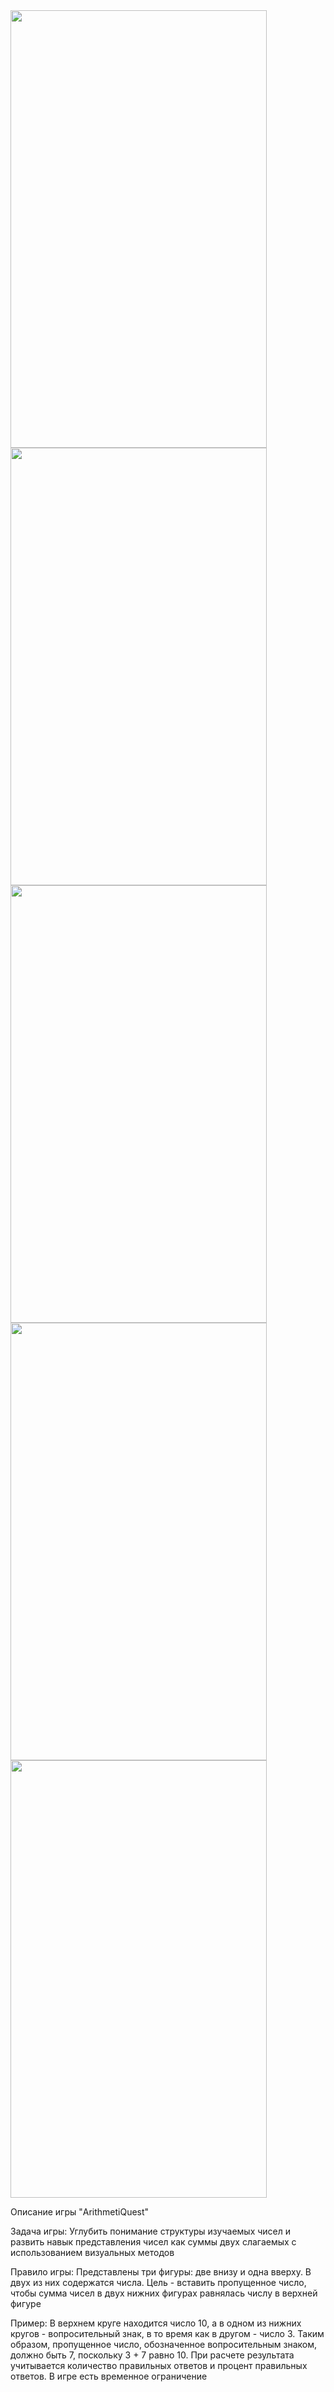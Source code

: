
<img src="https://github.com/KanatBayalbayev/ArithmetiQuest/assets/115481348/f1c4043d-3926-4dc1-9328-441c71fac27a" width="410" height="700">
<img src="https://github.com/KanatBayalbayev/ArithmetiQuest/assets/115481348/12c81ac6-6245-4960-9ceb-c3859b36e5eb" width="410" height="700">
<img src="https://github.com/KanatBayalbayev/ArithmetiQuest/assets/115481348/be8e50be-2da6-4551-aafc-721e3b78a23d" width="410" height="700">
<img src="https://github.com/KanatBayalbayev/ArithmetiQuest/assets/115481348/caa357d4-ecb5-4db1-93e3-c16e9f8a1433" width="410" height="700">
<img src="https://github.com/KanatBayalbayev/ArithmetiQuest/assets/115481348/13484a52-10ec-4a0a-9398-4ad3bcf5659b" width="410" height="700">

Описание игры "ArithmetiQuest"

Задача игры: Углубить понимание структуры изучаемых чисел и развить навык представления чисел как суммы двух слагаемых с использованием визуальных методов

Правило игры: Представлены три фигуры: две внизу и одна вверху. В двух из них содержатся числа. Цель - вставить пропущенное число, чтобы сумма чисел в двух нижних фигурах равнялась числу в верхней фигуре

Пример: В верхнем круге находится число 10, а в одном из нижних кругов - вопросительный знак, в то время как в другом - число 3. Таким образом, пропущенное число, обозначенное вопросительным знаком, должно быть 7, поскольку 3 + 7 равно 10. При расчете результата учитывается количество правильных ответов и процент правильных ответов. В игре есть временное ограничение

